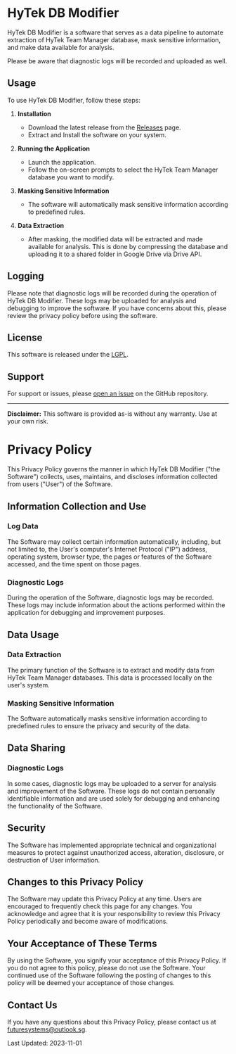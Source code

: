# HyTek DB Modifier

HyTek DB Modifier is a software that serves as a data pipeline to automate extraction of HyTek Team Manager database, mask sensitive information, and make data available for analysis.

Please be aware that diagnostic logs will be recorded and uploaded as well.

## Usage

To use HyTek DB Modifier, follow these steps:

1. **Installation**
   - Download the latest release from the [Releases](https://github.com/FutureSystems2023/HyTek-DB-Modifier/releases) page.
   - Extract and Install the software on your system.

2. **Running the Application**
   - Launch the application.
   - Follow the on-screen prompts to select the HyTek Team Manager database you want to modify.

3. **Masking Sensitive Information**
   - The software will automatically mask sensitive information according to predefined rules.

4. **Data Extraction**
   - After masking, the modified data will be extracted and made available for analysis. This is done by compressing the database and uploading it to a shared folder in Google Drive via Drive API.

## Logging

Please note that diagnostic logs will be recorded during the operation of HyTek DB Modifier. These logs may be uploaded for analysis and debugging to improve the software. If you have concerns about this, please review the privacy policy before using the software.

## License

This software is released under the [LGPL](LICENSE).

## Support

For support or issues, please [open an issue](https://github.com/your-repo/hytek-db-modifier/issues) on the GitHub repository.

---

**Disclaimer:** This software is provided as-is without any warranty. Use at your own risk.


# Privacy Policy

This Privacy Policy governs the manner in which HyTek DB Modifier ("the Software") collects, uses, maintains, and discloses information collected from users ("User") of the Software.

## Information Collection and Use

### Log Data

The Software may collect certain information automatically, including, but not limited to, the User's computer's Internet Protocol ("IP") address, operating system, browser type, the pages or features of the Software accessed, and the time spent on those pages.

### Diagnostic Logs

During the operation of the Software, diagnostic logs may be recorded. These logs may include information about the actions performed within the application for debugging and improvement purposes.

## Data Usage

### Data Extraction

The primary function of the Software is to extract and modify data from HyTek Team Manager databases. This data is processed locally on the user's system.

### Masking Sensitive Information

The Software automatically masks sensitive information according to predefined rules to ensure the privacy and security of the data.

## Data Sharing

### Diagnostic Logs

In some cases, diagnostic logs may be uploaded to a server for analysis and improvement of the Software. These logs do not contain personally identifiable information and are used solely for debugging and enhancing the functionality of the Software.

## Security

The Software has implemented appropriate technical and organizational measures to protect against unauthorized access, alteration, disclosure, or destruction of User information.

## Changes to this Privacy Policy

The Software may update this Privacy Policy at any time. Users are encouraged to frequently check this page for any changes. You acknowledge and agree that it is your responsibility to review this Privacy Policy periodically and become aware of modifications.

## Your Acceptance of These Terms

By using the Software, you signify your acceptance of this Privacy Policy. If you do not agree to this policy, please do not use the Software. Your continued use of the Software following the posting of changes to this policy will be deemed your acceptance of those changes.

## Contact Us

If you have any questions about this Privacy Policy, please contact us at [futuresystems@outlook.sg](mailto:futuresystems@outlook.sg).

Last Updated: 2023-11-01
